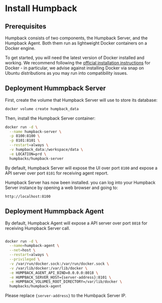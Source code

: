 # Install Humpback

## Prerequisites

Humpback consists of two components, the Humpback Server, and the Humpback Agent. Both them run as lightweight Docker containers on a Docker engine.

To get started, you will need the latest version of Docker installed and working. We recommend following the [official installation instructions](https://docs.docker.com/engine/install/) for Docker - in particular, we advise against installing Docker via snap on Ubuntu distributions as you may run into compatibility issues.

## Deployment Hummpback Server

First, create the volume that Humpback Server will use to store its database:

```bash
docker volume create humpback_data
```

Then, install the Humpback Server container:

```bash
docker run -d \
  --name humpback-server \
  -p 8100:8100 \
  -p 8101:8101 \
  --restart=always \
  -v humpback_data:/workspace/data \
  -e LOCATION=prd \
  humpbacks/humpback-server
```

By default, Humpback Server will expose the UI over port `8100` and expose a API server over port `8101` for receiving agent report. 

Humpback Server has now been installed. you can log into your Humpback Server instance by opening a web browser and going to:

```
http://localhost:8100
```

## Deployment Hummpback Agent

By default, Humpback Agent will expose a API server over port `8018` for receiving Humpback Server call. 

```bash

docker run -d \
  --name=humpback-agent \
  --net=host \
  --restart=always \
  --privileged \
  -v /var/run/docker.sock:/var/run/docker.sock \
  -v /var/lib/docker:/var/lib/docker \
  -e HUMPBACK_AGENT_API_BIND=0.0.0.0:8018 \
  -e HUMPBACK_SERVER_HOST={server-address}:8101 \
  -e HUMPBACK_VOLUMES_ROOT_DIRECTORY=/var/lib/docker \
  humpbacks/humpback-agent

```

Please replace `{server-address}` to the Humbpack Server IP.